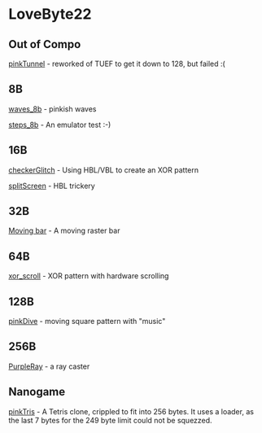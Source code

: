 # LoveByte22

## Out of Compo

[pinkTunnel](pinkTunnel) - reworked of TUEF to get it down to 128, but failed :(

## 8B

[waves_8b](waves_8b) - pinkish waves

[steps_8b](steps_8b) - An emulator test :-)

## 16B

[checkerGlitch](checkerGlitch) - Using HBL/VBL to create an XOR pattern

[splitScreen](splitScreen) -  HBL trickery

## 32B

[Moving bar](moving_bar_32b) - A moving raster bar

## 64B

[xor_scroll](xor_scroll) - XOR pattern with hardware scrolling

## 128B

[pinkDive](pinkDive) - moving square pattern with "music"

## 256B

[PurpleRay](PurpleRay) - a ray caster

## Nanogame

[pinkTris](pinkTris) - A Tetris clone, crippled to fit into 256 bytes. It uses a loader, as the last 7 bytes for the 249 byte limit could not be squezzed.
